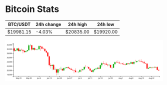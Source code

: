 # Bitcoin Stats

BTC/USDT|24h change|24h high|24h low|
|---|---|---|---|
|$19981.15|-4.03%|$20835.00|$19920.00|

<img src="./chart.svg">
